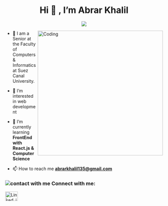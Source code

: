 
<h1 align='center'>Hi 👋 , I’m Abrar Khalil</h1> 


<p align="center">
  <img src="https://readme-typing-svg.demolab.com/?lines=I+am+a+Computer+Scinece+student;Web+Develober;Comptative+programming;Software+Engineering;&font=Fira%20Code&center=true&size=30&width=600&height=150&duration=4000&pause=1000">
</p>
<img align="right" alt="Coding" width="400" src="https://i.pinimg.com/originals/e8/f4/53/e8f453469a3ec97ecd354df465d73913.gif">

- 🔭 I am a Senior at the Faculty of Computers & Informatics at Suez Canal University.
  
- 👀 I’m interested in web development
  
- 🌱 I’m currently learning **FrontEnd with React.js & Computer Science**
  
- 📫 How to reach me **abrarkhalil135@gmail.com**


<h3 align="left"><img src='https://raw.githubusercontent.com/7oSkaaa/7oSkaaa/main/Images/Connect-with-me.gif' alt='contact with me'/> Connect with me:</h3>
<p align="left">
  <a href='https://www.linkedin.com/in/abrarkhalil26/' target='_blank'><img  height="30" width="40" align="center" src='https://www.svgrepo.com/show/57106/linkedin.svg' alt='Linked_in'/></a>
  <a href=''></a>
</p>
